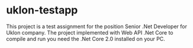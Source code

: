 # uklon-testapp
This project is a test assignment for the position Senior .Net Developer for Uklon company. The project implemented with Web API .Net Core to compile and run you need the .Net Core 2.0 installed on your PC.
